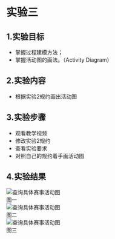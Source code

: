 # 实验三
## 1.实验目标  
- 掌握过程建模方法；  
- 掌握活动图的画法。（Activity Diagram）

## 2.实验内容
- 根据实验2规约画出活动图
## 3.实验步骤  
- 观看教学视频
- 修改实验2规约
- 查看实验要求
- 对照自己的规约着手画活动图


## 4.实验结果  
![查询具体赛事活动图](https://raw.githubusercontent.com/huizi17shou/uml-modeling-2020/master/students/1714080901107/查询具体赛事活动图.jpg)   
       图一   
![查询具体赛事活动图](https://raw.githubusercontent.com/huizi17shou/uml-modeling-2020/master/students/1714080901107/查看历史赛事.jpg)       
  图二  
![查询具体赛事活动图](https://raw.githubusercontent.com/huizi17shou/uml-modeling-2020/master/students/1714080901107/发布赛事活动图.jpg)         
  图三
 

